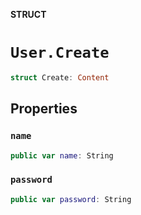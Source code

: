 **STRUCT**

# `User.Create`

```swift
struct Create: Content
```

## Properties
### `name`

```swift
public var name: String
```

### `password`

```swift
public var password: String
```
